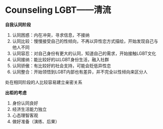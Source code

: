 # Counseling LGBT——清流

**自我认同阶段**

1. 认同困惑：内在冲突，寻求信息，不接纳
2. 认同比较：慢慢接受自己的性倾向，不再以异性恋方式描绘，开始发现自己与他人不同
3. 认同容忍：对自己身份有更大的认同，知道自己的需求，开始接触LGBT文化
4. 认同接纳：能比较好的以LGBT身份生活，融入社群
5. 认同骄傲：有比较好的社会支持，可能会贬低异性恋
6. 认同整合：开始领悟到LGBT内部也有差异，并不完全以性倾向来区分人

处在相同阶段的人比较容易建立亲密关系

**出柜的考虑**

1. 身份认同良好
2. 经济生活能力独立
3. 心态理智客观
4. 做好准备（演练、后果）
